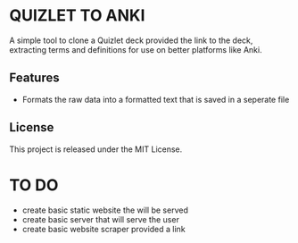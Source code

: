 # QUIZLET TO ANKI

A simple tool to clone a Quizlet deck provided the link to the deck, extracting terms and definitions for use on better platforms like Anki.

## Features

- Formats the raw data into a formatted text that is saved in a seperate file 

## License
This project is released under the MIT License.

# TO DO

- create basic static website the will be served
- create basic server that will serve the user
- create basic website scraper provided a link

